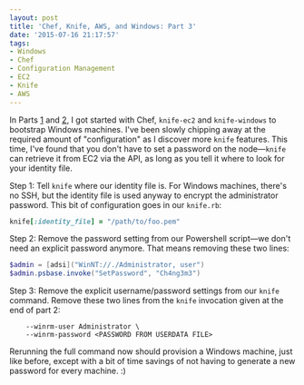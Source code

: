 ```yaml
---
layout: post
title: 'Chef, Knife, AWS, and Windows: Part 3'
date: '2015-07-16 21:17:57'
tags:
- Windows
- Chef
- Configuration Management
- EC2
- Knife
- AWS
---
```


In Parts [1][0] and [2][1], I got started with Chef, `knife-ec2` and
`knife-windows` to bootstrap Windows machines. I've been slowly chipping away at
the required amount of "configuration" as I discover more `knife` features. This
time, I've found that you don't have to set a password on the node—`knife` can
retrieve it from EC2 via the API, as long as you tell it where to look for your
identity file.

Step 1: Tell `knife` where our identity file is. For Windows machines, there's
no SSH, but the identity file is used anyway to encrypt the administrator
password. This bit of configuration goes in our `knife.rb`:

```ruby
knife[:identity_file] = "/path/to/foo.pem"
```

Step 2: Remove the password setting from our Powershell script&mdash;we don't
need an explicit password anymore. That means removing these two lines:

```powershell
$admin = [adsi]("WinNT://./Administrator, user")
$admin.psbase.invoke("SetPassword", "Ch4ng3m3")
```

Step 3: Remove the explicit username/password settings from our `knife` command.
Remove these two lines from the `knife` invocation given at the end of part 2:

```shell
    --winrm-user Administrator \
    --winrm-password <PASSWORD FROM USERDATA FILE>
```

Rerunning the full command now should provision a Windows machine, just like
before, except with a bit of time savings of not having to generate a new
password for every machine. :)

[0]: http://blog.coderinserepeat.com/2015/07/15/chef-knife-ec2-and-knife-windows/
[1]: http://blog.coderinserepeat.com/2015/07/15/chef-knife-and-windows-part-2/
